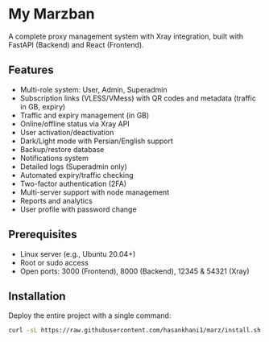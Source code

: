 # My Marzban

A complete proxy management system with Xray integration, built with FastAPI (Backend) and React (Frontend).

## Features
- Multi-role system: User, Admin, Superadmin
- Subscription links (VLESS/VMess) with QR codes and metadata (traffic in GB, expiry)
- Traffic and expiry management (in GB)
- Online/offline status via Xray API
- User activation/deactivation
- Dark/Light mode with Persian/English support
- Backup/restore database
- Notifications system
- Detailed logs (Superadmin only)
- Automated expiry/traffic checking
- Two-factor authentication (2FA)
- Multi-server support with node management
- Reports and analytics
- User profile with password change

## Prerequisites
- Linux server (e.g., Ubuntu 20.04+)
- Root or sudo access
- Open ports: 3000 (Frontend), 8000 (Backend), 12345 & 54321 (Xray)

## Installation
Deploy the entire project with a single command:
```bash
curl -sL https://raw.githubusercontent.com/hasankhani1/marz/install.sh | bash
